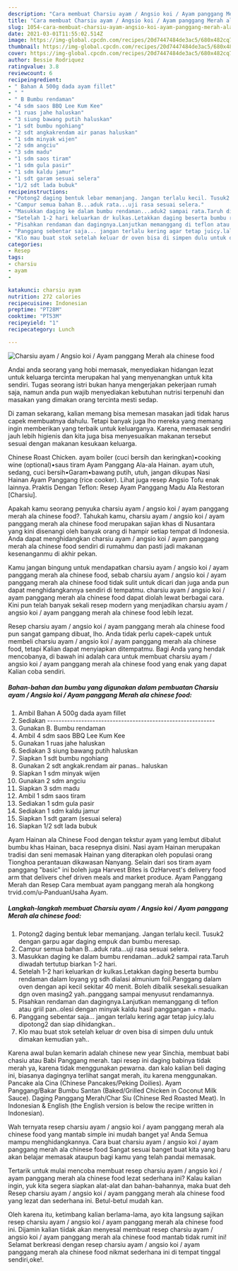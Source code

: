 ```yaml
---
description: "Cara membuat Charsiu ayam / Angsio koi / Ayam panggang Merah ala chinese food yang nikmat Untuk Jualan"
title: "Cara membuat Charsiu ayam / Angsio koi / Ayam panggang Merah ala chinese food yang nikmat Untuk Jualan"
slug: 1054-cara-membuat-charsiu-ayam-angsio-koi-ayam-panggang-merah-ala-chinese-food-yang-nikmat-untuk-jualan
date: 2021-03-01T11:55:02.514Z
image: https://img-global.cpcdn.com/recipes/20d7447484de3ac5/680x482cq70/charsiu-ayam-angsio-koi-ayam-panggang-merah-ala-chinese-food-foto-resep-utama.jpg
thumbnail: https://img-global.cpcdn.com/recipes/20d7447484de3ac5/680x482cq70/charsiu-ayam-angsio-koi-ayam-panggang-merah-ala-chinese-food-foto-resep-utama.jpg
cover: https://img-global.cpcdn.com/recipes/20d7447484de3ac5/680x482cq70/charsiu-ayam-angsio-koi-ayam-panggang-merah-ala-chinese-food-foto-resep-utama.jpg
author: Bessie Rodriquez
ratingvalue: 3.8
reviewcount: 6
recipeingredient:
- " Bahan A 500g dada ayam fillet"
- " "
- " B Bumbu rendaman"
- "4 sdm saos BBQ Lee Kum Kee"
- "1 ruas jahe haluskan"
- "3 siung bawang putih haluskan"
- "1 sdt bumbu ngohiang"
- "2 sdt angkakrendam air panas haluskan"
- "1 sdm minyak wijen"
- "2 sdm angciu"
- "3 sdm madu"
- "1 sdm saos tiram"
- "1 sdm gula pasir"
- "1 sdm kaldu jamur"
- "1 sdt garam sesuai selera"
- "1/2 sdt lada bubuk"
recipeinstructions:
- "Potong2 daging bentuk lebar memanjang. Jangan terlalu kecil. Tusuk2 dengan garpu agar daging empuk dan bumbu meresap."
- "Campur semua bahan B...aduk rata...uji rasa sesuai selera."
- "Masukkan daging ke dalam bumbu rendaman...aduk2 sampai rata.Taruh diwadah tertutup biarkan 1-2 hari."
- "Setelah 1-2 hari keluarkan dr kulkas.Letakkan daging beserta bumbu rendaman dalam loyang yg sdh dialasi almunium foil.Panggang dalam oven dengan api kecil sekitar 40 menit. Boleh dibalik sesekali.sesuaikan dgn oven masing2 yah..panggang sampai menyusut rendamannya."
- "Pisahkan rendaman dan dagingnya.Lanjutkan memanggang di teflon atau griil pan..olesi dengan minyak kaldu hasil panggangan + madu."
- "Panggang sebentar saja... jangan terlalu kering agar tetap juicy.lalu dipotong2 dan siap dihidangkan.."
- "Klo mau buat stok setelah keluar dr oven bisa di simpen dulu untuk dimakan kemudian yah.."
categories:
- Resep
tags:
- charsiu
- ayam
- 

katakunci: charsiu ayam  
nutrition: 272 calories
recipecuisine: Indonesian
preptime: "PT28M"
cooktime: "PT53M"
recipeyield: "1"
recipecategory: Lunch

---
```



![Charsiu ayam / Angsio koi / Ayam panggang Merah ala chinese food](https://img-global.cpcdn.com/recipes/20d7447484de3ac5/680x482cq70/charsiu-ayam-angsio-koi-ayam-panggang-merah-ala-chinese-food-foto-resep-utama.jpg)

Andai anda seorang yang hobi memasak, menyediakan hidangan lezat untuk keluarga tercinta merupakan hal yang menyenangkan untuk kita sendiri. Tugas seorang istri bukan hanya mengerjakan pekerjaan rumah saja, namun anda pun wajib menyediakan kebutuhan nutrisi terpenuhi dan masakan yang dimakan orang tercinta mesti sedap.

Di zaman  sekarang, kalian memang bisa memesan masakan jadi tidak harus capek membuatnya dahulu. Tetapi banyak juga lho mereka yang memang ingin memberikan yang terbaik untuk keluarganya. Karena, memasak sendiri jauh lebih higienis dan kita juga bisa menyesuaikan makanan tersebut sesuai dengan makanan kesukaan keluarga. 

Chinese Roast Chicken. ayam boiler (cuci bersih dan keringkan)•cooking wine (optional)•saus tiram Ayam Panggang Ala-ala Hainan. ayam utuh, sedang, cuci bersih•Garam•bawang putih, utuh, jangan dikupas Nasi Hainan Ayam Panggang (rice cooker). Lihat juga resep Angsio Tofu enak lainnya. Praktis Dengan Teflon: Resep Ayam Panggang Madu Ala Restoran [Charsiu].

Apakah kamu seorang penyuka charsiu ayam / angsio koi / ayam panggang merah ala chinese food?. Tahukah kamu, charsiu ayam / angsio koi / ayam panggang merah ala chinese food merupakan sajian khas di Nusantara yang kini disenangi oleh banyak orang di hampir setiap tempat di Indonesia. Anda dapat menghidangkan charsiu ayam / angsio koi / ayam panggang merah ala chinese food sendiri di rumahmu dan pasti jadi makanan kesenanganmu di akhir pekan.

Kamu jangan bingung untuk mendapatkan charsiu ayam / angsio koi / ayam panggang merah ala chinese food, sebab charsiu ayam / angsio koi / ayam panggang merah ala chinese food tidak sulit untuk dicari dan juga anda pun dapat menghidangkannya sendiri di tempatmu. charsiu ayam / angsio koi / ayam panggang merah ala chinese food dapat diolah lewat berbagai cara. Kini pun telah banyak sekali resep modern yang menjadikan charsiu ayam / angsio koi / ayam panggang merah ala chinese food lebih lezat.

Resep charsiu ayam / angsio koi / ayam panggang merah ala chinese food pun sangat gampang dibuat, lho. Anda tidak perlu capek-capek untuk membeli charsiu ayam / angsio koi / ayam panggang merah ala chinese food, tetapi Kalian dapat menyiapkan ditempatmu. Bagi Anda yang hendak mencobanya, di bawah ini adalah cara untuk membuat charsiu ayam / angsio koi / ayam panggang merah ala chinese food yang enak yang dapat Kalian coba sendiri.

<!--inarticleads1-->

##### Bahan-bahan dan bumbu yang digunakan dalam pembuatan Charsiu ayam / Angsio koi / Ayam panggang Merah ala chinese food:

1. Ambil  Bahan A 500g dada ayam fillet
1. Sediakan  -----------------------------------------------------------
1. Gunakan  B. Bumbu rendaman
1. Ambil 4 sdm saos BBQ Lee Kum Kee
1. Gunakan 1 ruas jahe haluskan
1. Sediakan 3 siung bawang putih haluskan
1. Siapkan 1 sdt bumbu ngohiang
1. Gunakan 2 sdt angkak.rendam air panas.. haluskan
1. Siapkan 1 sdm minyak wijen
1. Gunakan 2 sdm angciu
1. Siapkan 3 sdm madu
1. Ambil 1 sdm saos tiram
1. Sediakan 1 sdm gula pasir
1. Sediakan 1 sdm kaldu jamur
1. Siapkan 1 sdt garam (sesuai selera)
1. Siapkan 1/2 sdt lada bubuk


Ayam Hainan ala Chinese Food dengan tekstur ayam yang lembut dibalut bumbu khas Hainan, baca resepnya disini. Nasi ayam Hainan merupakan tradisi dan seni memasak Hainan yang diterapkan oleh populasi orang Tionghoa perantauan dikawasan Nanyang. Selain dari sos tiram ayam panggang &#34;basic&#34; ini boleh juga Harvest Bites is OzHarvest&#39;s delivery food arm that delivers chef driven meals and market produce. Ayam Panggang Merah dan Resep Cara membuat ayam panggang merah ala hongkong trvid.com/u-PanduanUsaha Ayam. 

<!--inarticleads2-->

##### Langkah-langkah membuat Charsiu ayam / Angsio koi / Ayam panggang Merah ala chinese food:

1. Potong2 daging bentuk lebar memanjang. Jangan terlalu kecil. Tusuk2 dengan garpu agar daging empuk dan bumbu meresap.
1. Campur semua bahan B...aduk rata...uji rasa sesuai selera.
1. Masukkan daging ke dalam bumbu rendaman...aduk2 sampai rata.Taruh diwadah tertutup biarkan 1-2 hari.
1. Setelah 1-2 hari keluarkan dr kulkas.Letakkan daging beserta bumbu rendaman dalam loyang yg sdh dialasi almunium foil.Panggang dalam oven dengan api kecil sekitar 40 menit. Boleh dibalik sesekali.sesuaikan dgn oven masing2 yah..panggang sampai menyusut rendamannya.
1. Pisahkan rendaman dan dagingnya.Lanjutkan memanggang di teflon atau griil pan..olesi dengan minyak kaldu hasil panggangan + madu.
1. Panggang sebentar saja... jangan terlalu kering agar tetap juicy.lalu dipotong2 dan siap dihidangkan..
1. Klo mau buat stok setelah keluar dr oven bisa di simpen dulu untuk dimakan kemudian yah..


Karena awal bulan kemarin adalah chinese new year Sinchia, membuat babi chasiu atau Babi Panggang merah. tapi resep ini daging babinya tidak merah ya, karena tidak menggunakan pewarna. dan kalo kalian beli daging ini, biasanya dagingnya terlihat sangat merah, itu karena menggunakan. Pancake ala Cina (Chinese Pancakes/Peking Doilies). Ayam Panggang/Bakar Bumbu Santan (Baked/Grilled Chicken in Coconut Milk Sauce). Daging Panggang Merah/Char Siu (Chinese Red Roasted Meat). In Indonesian &amp; English (the English version is below the recipe written in Indonesian). 

Wah ternyata resep charsiu ayam / angsio koi / ayam panggang merah ala chinese food yang mantab simple ini mudah banget ya! Anda Semua mampu menghidangkannya. Cara buat charsiu ayam / angsio koi / ayam panggang merah ala chinese food Sangat sesuai banget buat kita yang baru akan belajar memasak ataupun bagi kamu yang telah pandai memasak.

Tertarik untuk mulai mencoba membuat resep charsiu ayam / angsio koi / ayam panggang merah ala chinese food lezat sederhana ini? Kalau kalian ingin, yuk kita segera siapkan alat-alat dan bahan-bahannya, maka buat deh Resep charsiu ayam / angsio koi / ayam panggang merah ala chinese food yang lezat dan sederhana ini. Betul-betul mudah kan. 

Oleh karena itu, ketimbang kalian berlama-lama, ayo kita langsung sajikan resep charsiu ayam / angsio koi / ayam panggang merah ala chinese food ini. Dijamin kalian tiidak akan menyesal membuat resep charsiu ayam / angsio koi / ayam panggang merah ala chinese food mantab tidak rumit ini! Selamat berkreasi dengan resep charsiu ayam / angsio koi / ayam panggang merah ala chinese food nikmat sederhana ini di tempat tinggal sendiri,oke!.


